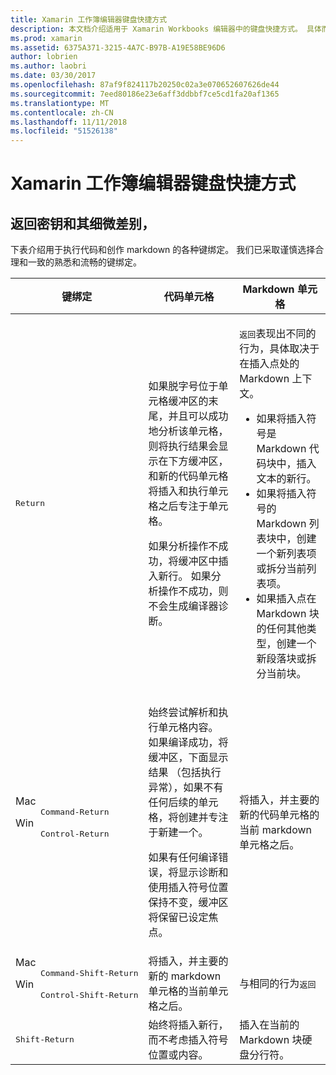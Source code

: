 ```yaml
---
title: Xamarin 工作簿编辑器键盘快捷方式
description: 本文档介绍适用于 Xamarin Workbooks 编辑器中的键盘快捷方式。 具体而言，它会返回密钥可用的各种方式查看。
ms.prod: xamarin
ms.assetid: 6375A371-3215-4A7C-B97B-A19E58BE96D6
author: lobrien
ms.author: laobri
ms.date: 03/30/2017
ms.openlocfilehash: 87af9f824117b20250c02a3e070652607626de44
ms.sourcegitcommit: 7eed80186e23e6aff3ddbbf7ce5cd1fa20af1365
ms.translationtype: MT
ms.contentlocale: zh-CN
ms.lasthandoff: 11/11/2018
ms.locfileid: "51526138"
---
```

# <a name="xamarin-workbooks-editor-keyboard-shortcuts"></a>Xamarin 工作簿编辑器键盘快捷方式

## <a name="the-return-key-and-its-nuances"></a>返回密钥和其细微差别，

下表介绍用于执行代码和创作 markdown 的各种键绑定。 我们已采取谨慎选择合理和一致的熟悉和流畅的键绑定。

|键绑定|代码单元格|Markdown 单元格|
|--- |--- |--- |
|<kbd>Return</kbd>|<p>如果脱字号位于单元格缓冲区的末尾，并且可以成功地分析该单元格，则将执行结果会显示在下方缓冲区，和新的代码单元格将插入和执行单元格之后专注于单元格。</p><p>如果分析操作不成功，将缓冲区中插入新行。 如果分析操作不成功，则不会生成编译器诊断。</p>|<p><kbd>返回</kbd>表现出不同的行为，具体取决于在插入点处的 Markdown 上下文。</p><ul><li>如果将插入符号是 Markdown 代码块中，插入文本的新行。</li><li>如果将插入符号的 Markdown 列表块中，创建一个新列表项或拆分当前列表项。</li><li>如果插入点在 Markdown 块的任何其他类型，创建一个新段落块或拆分当前块。</li></ul>|
|<dl><dt>Mac</dt><dd><kbd>Command‑Return</kbd></dd><dt>Win</dt><dd><kbd>Control‑Return</kbd></dd></dl>|<p>始终尝试解析和执行单元格内容。 如果编译成功，将缓冲区，下面显示结果 （包括执行异常），如果不有任何后续的单元格，将创建并专注于新建一个。</p><p>如果有任何编译错误，将显示诊断和使用插入符号位置保持不变，缓冲区将保留已设定焦点。</p>|将插入，并主要的新的代码单元格的当前 markdown 单元格之后。|
|<dl><dt>Mac</dt><dd><kbd>Command‑Shift‑Return</kbd><dd><dt>Win</dt><dd><kbd>Control‑Shift‑Return</kbd></dd></dl>|将插入，并主要的新的 markdown 单元格的当前单元格之后。|与相同的行为<kbd>返回</kbd>|
|<kbd>Shift‑Return</kbd>|始终将插入新行，而不考虑插入符号位置或内容。|插入在当前的 Markdown 块硬盘分行符。|
